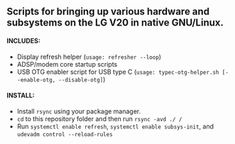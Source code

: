 ## Scripts for bringing up various hardware and subsystems on the LG V20 in native GNU/Linux.

#### INCLUDES:
- Display refresh helper (`usage: refresher --loop`)
- ADSP/modem core startup scripts
- USB OTG enabler script for USB type C (`usage: typec-otg-helper.sh [--enable-otg, --disable-otg]`)

#### INSTALL:
- Install `rsync` using your package manager.
- `cd` to this repository folder and then run `rsync -avd ./ /`
- Run `systemctl enable refresh`, `systemctl enable subsys-init`, and `udevadm control --reload-rules`
